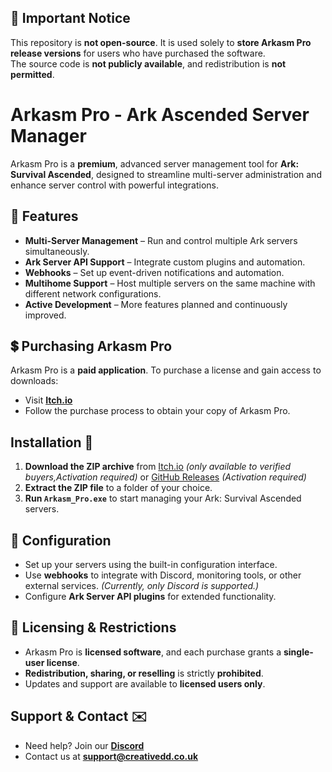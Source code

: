 ## 📌 Important Notice  
This repository is **not open-source**. It is used solely to **store Arkasm Pro release versions** for users who have purchased the software.  
The source code is **not publicly available**, and redistribution is **not permitted**.

# Arkasm Pro - Ark Ascended Server Manager  
Arkasm Pro is a **premium**, advanced server management tool for **Ark: Survival Ascended**, designed to streamline multi-server administration and enhance server control with powerful integrations.

## 🚀 Features  
- **Multi-Server Management** – Run and control multiple Ark servers simultaneously.  
- **Ark Server API Support** – Integrate custom plugins and automation.  
- **Webhooks** – Set up event-driven notifications and automation.  
- **Multihome Support** – Host multiple servers on the same machine with different network configurations.  
- **Active Development** – More features planned and continuously improved.  

## 💲 Purchasing Arkasm Pro  
Arkasm Pro is a **paid application**. To purchase a license and gain access to downloads:  
- Visit **[Itch.io](https://creative-digital-design.itch.io/arkasm_pro)**  
- Follow the purchase process to obtain your copy of Arkasm Pro.  

## **Installation 💾**  
1. **Download the ZIP archive** from [Itch.io](https://creative-digital-design.itch.io/arkasm_pro) *(only available to verified buyers,Activation required)* or [GitHub Releases](https://github.com/DoofahSoftware/Arkasm_Pro/releases) *(Activation required)* 
2. **Extract the ZIP file** to a folder of your choice.  
3. **Run `Arkasm_Pro.exe`** to start managing your Ark: Survival Ascended servers.  

## 🔧 Configuration  
- Set up your servers using the built-in configuration interface.  
- Use **webhooks** to integrate with Discord, monitoring tools, or other external services. *(Currently, only Discord is supported.)*  
- Configure **Ark Server API plugins** for extended functionality.  

## 📌 Licensing & Restrictions  
- Arkasm Pro is **licensed software**, and each purchase grants a **single-user license**.  
- **Redistribution, sharing, or reselling** is strictly **prohibited**.  
- Updates and support are available to **licensed users only**.  

## **Support & Contact ✉️**  
- Need help? Join our **[Discord](https://discord.gg/XBX3MMMJqH)**
- Contact us at **support@creativedd.co.uk**  
